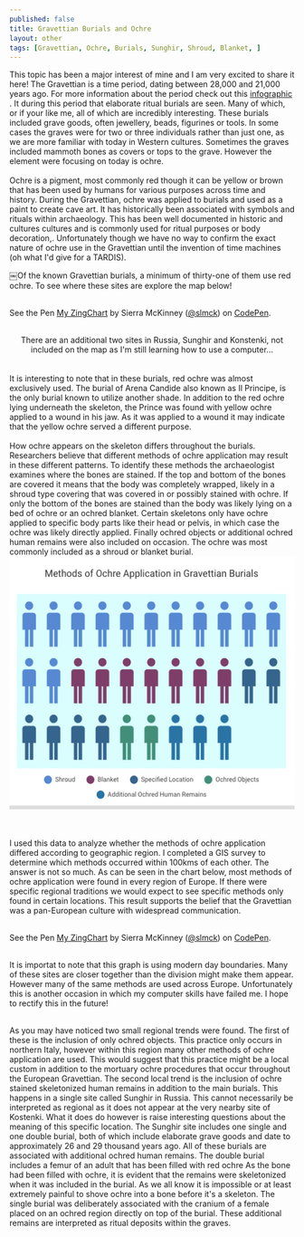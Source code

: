 ```yaml
---
published: false
title: Gravettian Burials and Ochre
layout: other
tags: [Gravettian, Ochre, Burials, Sunghir, Shroud, Blanket, ]
---
```

This topic has been a major interest of mine and I am very excited to share it here!  The Gravettian is a time period, dating between 28,000 and 21,000 years ago. For more information about the period check out this <a href="https://slmck.github.io/2016/10/17/a-new-series-the-gravettian.html"> infographic </a>.  It during this period that elaborate ritual burials are seen. Many of which, or if your like me, all of which are incredibly interesting. These burials included grave goods, often jewellery, beads, figurines or tools. In some cases the graves were for two or three individuals rather than just one, as we are more familiar with today in Western cultures. Sometimes the graves included mammoth bones as covers or tops to the grave. However the element were focusing on today is ochre.
<br>
<br>
 Ochre is a pigment, most commonly red though it can be yellow or brown that has been used by humans for various purposes across time and history.  During the Gravettian, ochre was applied to burials and used as a paint to create cave art. It has historically been associated with symbols and rituals within archaeology. This has been well documented in historic and cultures cultures and is commonly used for ritual purposes or body decoration,. Unfortunately though we have no way to confirm the exact nature of ochre use in the Gravettian until the invention of time machines (oh what I'd give for a TARDIS). 

￼Of the known Gravettian burials, a minimum of thirty-one of them use red ochre. To see where these sites are explore the map below! 
<br>
<br>
<p data-height="600" data-theme-id="light" data-slug-hash="qardEJ" data-default-tab="result" data-user="slmck" data-embed-version="2" class="codepen">See the Pen <a href="https://codepen.io/slmck/pen/qardEJ/">My ZingChart</a> by Sierra McKinney (<a href="http://codepen.io/slmck">@slmck</a>) on <a href="http://codepen.io">CodePen</a>.</p>
<script async src="//assets.codepen.io/assets/embed/ei.js"></script>
<br>
<center>There are an additional two sites in Russia, Sunghir
and Konstenki, not included on the map as I'm still learning how to use a computer...</center>

<br>
<br>
It is interesting to note that in these
burials, red ochre was almost
exclusively used. The burial of Arena Candide also known as Il Principe, is the only burial known to utilize another shade. In addition to the red ochre lying underneath the skeleton, the Prince was found with yellow ochre applied to a wound in his jaw. As it was applied to a wound  it may indicate that the yellow ochre served a different purpose. 

<br>
<br>
How ochre appears on the skeleton differs throughout the burials. Researchers believe that different methods of ochre application may result in these different patterns.  To identify these methods the archaeologist examines where the bones are stained. If the top and bottom of the bones are covered it means that the body was completely wrapped, likely in a shroud type covering that was covered in or possibly stained with ochre. If only the bottom of the bones are stained than the body was likely lying on a bed of ochre or an ochred blanket. Certain skeletons only have ochre applied to specific body parts like their head or pelvis, in which case the ochre was likely directly applied. Finally ochred objects or additional ochred human remains were also included on occasion. The ochre was most commonly included as a shroud or blanket burial. 

<br>


<center> <img src="/images/QuadrigramVisual.png" alt="Gravettian Ochre Application Chart" width="537" height="447"></center>

 <br>
 <br>

I used this data to analyze whether the methods of ochre application differed according to geographic region. I completed a GIS survey to determine which methods occurred within 100kms of each other. The answer is not so much. As can be seen in the chart below, most methods of ochre application were found in every region of Europe. If there were specific regional traditions we would expect to see specific methods only found in certain locations.  This result supports the belief that the Gravettian was a pan-European culture with widespread communication. 
<br>
<br>
<p data-height="500" data-theme-id="light" data-slug-hash="YGJXqB" data-default-tab="result" data-user="slmck" data-embed-version="2" class="codepen">See the Pen <a href="https://codepen.io/slmck/pen/YGJXqB/">My ZingChart</a> by Sierra McKinney (<a href="http://codepen.io/slmck">@slmck</a>) on <a href="http://codepen.io">CodePen</a>.</p>
<script async src="//assets.codepen.io/assets/embed/ei.js"></script>
<br>
It is importat to note that this graph is using modern day boundaries. Many of these sites are closer together than the division might make them appear. However many of the same methods are used across Europe. Unfortunately this is another occasion in which my computer skills have failed me. I hope to rectify this in the future!   
<br>
<br>

As you may have noticed two small regional trends were found. The first of these is the inclusion of only ochred objects.  This practice only occurs in northern Italy, however within this region many other methods of ochre application are used. This would suggest that this practice might be a local custom in addition to the mortuary ochre procedures that occur throughout the European Gravettian.
The second local trend is the inclusion of ochre stained skeletonized human remains in addition to the main burials. This happens in a single site called Sunghir in Russia. This cannot necessarily be interpreted as regional as it does not appear at the very nearby site of Kostenki. What it does do however is raise interesting questions about the meaning of this specific location. The Sunghir site includes one single and one double burial, both of which include elaborate grave goods and date to approximately 26 and 29 thousand years ago. All of these burials are associated with additional ochred human remains. The double burial includes a femur of an adult that has been filled with red ochre  As the bone had been filled with ochre, it is evident that the remains were skeletonized when it was included in the burial.  As we all know it is impossible or at least extremely painful to shove ochre into a bone before it's a skeleton. The single burial was deliberately associated with the cranium of a female placed on an ochred region directly on top of the burial. These additional remains are interpreted as ritual deposits within the graves.
